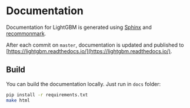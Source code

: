 # Documentation

Documentation for LightGBM is generated using [Sphinx](http://www.sphinx-doc.org/) and [recommonmark](https://recommonmark.readthedocs.io/).

After each commit on `master`, documentation is updated and published to [https://lightgbm.readthedocs.io/](https://lightgbm.readthedocs.io/).

## Build

You can build the documentation locally. Just run in `docs` folder:

```sh
pip install -r requirements.txt
make html
```
